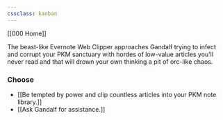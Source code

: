 ```yaml
---
cssclass: kanban
---
```

[[000 Home]]

The beast-like Evernote Web Clipper approaches Gandalf trying to infect and corrupt your PKM sanctuary with hordes of low-value articles you'll never read and that will drown your own thinking a pit of orc-like chaos.

### Choose
- [[Be tempted by power and clip countless articles into your PKM note library.]]
- [[Ask Gandalf for assistance.]]

